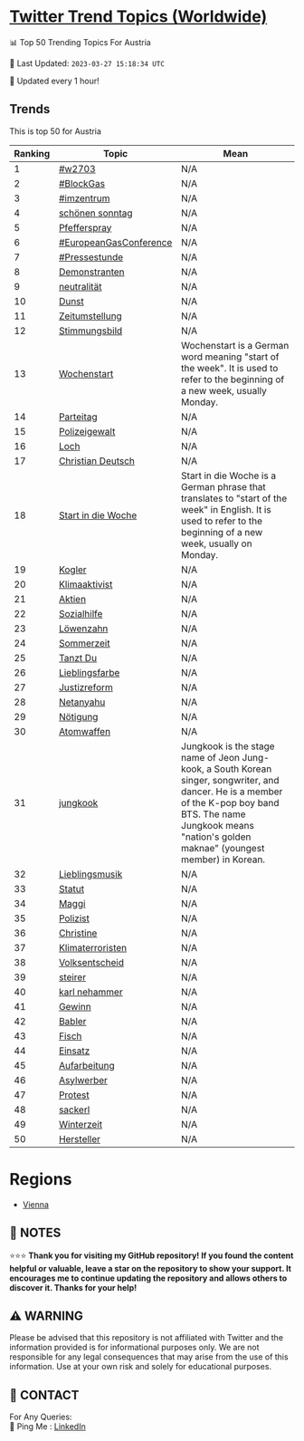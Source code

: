 [Twitter Trend Topics (Worldwide)](https://github.com/ErcinDedeoglu/Twitter-Trend-Topics)
==========


📊 Top 50 Trending Topics For Austria

📆 Last Updated: `2023-03-27 15:18:34 UTC`

🔧 Updated every 1 hour!


## Trends

This is top 50 for Austria

| Ranking | Topic | Mean |
| ------- | ------------ | ------------ |
| 1 | [#w2703](http://twitter.com/search?q=%23w2703) | N/A |
| 2 | [#BlockGas](http://twitter.com/search?q=%23BlockGas) | N/A |
| 3 | [#imzentrum](http://twitter.com/search?q=%23imzentrum) | N/A |
| 4 | [schönen sonntag](http://twitter.com/search?q=sch%c3%b6nen+sonntag) | N/A |
| 5 | [Pfefferspray](http://twitter.com/search?q=Pfefferspray) | N/A |
| 6 | [#EuropeanGasConference](http://twitter.com/search?q=%23EuropeanGasConference) | N/A |
| 7 | [#Pressestunde](http://twitter.com/search?q=%23Pressestunde) | N/A |
| 8 | [Demonstranten](http://twitter.com/search?q=Demonstranten) | N/A |
| 9 | [neutralität](http://twitter.com/search?q=neutralit%c3%a4t) | N/A |
| 10 | [Dunst](http://twitter.com/search?q=Dunst) | N/A |
| 11 | [Zeitumstellung](http://twitter.com/search?q=Zeitumstellung) | N/A |
| 12 | [Stimmungsbild](http://twitter.com/search?q=Stimmungsbild) | N/A |
| 13 | [Wochenstart](http://twitter.com/search?q=Wochenstart) | Wochenstart is a German word meaning "start of the week". It is used to refer to the beginning of a new week, usually Monday. |
| 14 | [Parteitag](http://twitter.com/search?q=Parteitag) | N/A |
| 15 | [Polizeigewalt](http://twitter.com/search?q=Polizeigewalt) | N/A |
| 16 | [Loch](http://twitter.com/search?q=Loch) | N/A |
| 17 | [Christian Deutsch](http://twitter.com/search?q=Christian+Deutsch) | N/A |
| 18 | [Start in die Woche](http://twitter.com/search?q=Start+in+die+Woche) | Start in die Woche is a German phrase that translates to "start of the week" in English. It is used to refer to the beginning of a new week, usually on Monday. |
| 19 | [Kogler](http://twitter.com/search?q=Kogler) | N/A |
| 20 | [Klimaaktivist](http://twitter.com/search?q=Klimaaktivist) | N/A |
| 21 | [Aktien](http://twitter.com/search?q=Aktien) | N/A |
| 22 | [Sozialhilfe](http://twitter.com/search?q=Sozialhilfe) | N/A |
| 23 | [Löwenzahn](http://twitter.com/search?q=L%c3%b6wenzahn) | N/A |
| 24 | [Sommerzeit](http://twitter.com/search?q=Sommerzeit) | N/A |
| 25 | [Tanzt Du](http://twitter.com/search?q=Tanzt+Du) | N/A |
| 26 | [Lieblingsfarbe](http://twitter.com/search?q=Lieblingsfarbe) | N/A |
| 27 | [Justizreform](http://twitter.com/search?q=Justizreform) | N/A |
| 28 | [Netanyahu](http://twitter.com/search?q=Netanyahu) | N/A |
| 29 | [Nötigung](http://twitter.com/search?q=N%c3%b6tigung) | N/A |
| 30 | [Atomwaffen](http://twitter.com/search?q=Atomwaffen) | N/A |
| 31 | [jungkook](http://twitter.com/search?q=jungkook) | Jungkook is the stage name of Jeon Jung-kook, a South Korean singer, songwriter, and dancer. He is a member of the K-pop boy band BTS. The name Jungkook means "nation's golden maknae" (youngest member) in Korean. |
| 32 | [Lieblingsmusik](http://twitter.com/search?q=Lieblingsmusik) | N/A |
| 33 | [Statut](http://twitter.com/search?q=Statut) | N/A |
| 34 | [Maggi](http://twitter.com/search?q=Maggi) | N/A |
| 35 | [Polizist](http://twitter.com/search?q=Polizist) | N/A |
| 36 | [Christine](http://twitter.com/search?q=Christine) | N/A |
| 37 | [Klimaterroristen](http://twitter.com/search?q=Klimaterroristen) | N/A |
| 38 | [Volksentscheid](http://twitter.com/search?q=Volksentscheid) | N/A |
| 39 | [steirer](http://twitter.com/search?q=steirer) | N/A |
| 40 | [karl nehammer](http://twitter.com/search?q=karl+nehammer) | N/A |
| 41 | [Gewinn](http://twitter.com/search?q=Gewinn) | N/A |
| 42 | [Babler](http://twitter.com/search?q=Babler) | N/A |
| 43 | [Fisch](http://twitter.com/search?q=Fisch) | N/A |
| 44 | [Einsatz](http://twitter.com/search?q=Einsatz) | N/A |
| 45 | [Aufarbeitung](http://twitter.com/search?q=Aufarbeitung) | N/A |
| 46 | [Asylwerber](http://twitter.com/search?q=Asylwerber) | N/A |
| 47 | [Protest](http://twitter.com/search?q=Protest) | N/A |
| 48 | [sackerl](http://twitter.com/search?q=sackerl) | N/A |
| 49 | [Winterzeit](http://twitter.com/search?q=Winterzeit) | N/A |
| 50 | [Hersteller](http://twitter.com/search?q=Hersteller) | N/A |



# Regions

* [Vienna](</Austria/Vienna.md>)



## 📝 NOTES

⭐⭐⭐ **Thank you for visiting my GitHub repository! If you found the content helpful or valuable, leave a star on the repository to show your support. It encourages me to continue updating the repository and allows others to discover it. Thanks for your help!**


## ⚠️ WARNING

Please be advised that this repository is not affiliated with Twitter and the information provided is for informational purposes only. We are not responsible for any legal consequences that may arise from the use of this information. Use at your own risk and solely for educational purposes.


## 📨 CONTACT

 For Any Queries:  
            🏓 Ping Me : [LinkedIn](https://www.linkedin.com/in/ercindedeoglu/)
